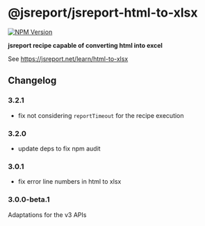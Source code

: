 # @jsreport/jsreport-html-to-xlsx
[![NPM Version](http://img.shields.io/npm/v/@jsreport/jsreport-html-to-xlsx.svg?style=flat-square)](https://npmjs.com/package/@jsreport/jsreport-html-to-xlsx)

**jsreport recipe capable of converting html into excel**

See https://jsreport.net/learn/html-to-xlsx

## Changelog

### 3.2.1

- fix not considering `reportTimeout` for the recipe execution

### 3.2.0

- update deps to fix npm audit

### 3.0.1

- fix error line numbers in html to xlsx

### 3.0.0-beta.1

Adaptations for the v3 APIs
